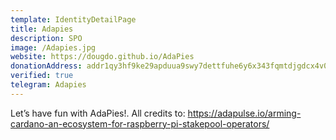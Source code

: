 ```yaml
---
template: IdentityDetailPage
title: Adapies
description: SPO
image: /Adapies.jpg
website: https://dougdo.github.io/AdaPies
donationAddress: addr1qy3hf9ke29apduua9swy7dettfuhe6y6x343fqmtdjgdcx4v07vl9ldgs8frq4snfdq6jvg87drgscw4hllc9k3vgh8qwasjwz
verified: true
telegram: Adapies
---
```


Let’s have fun with AdaPies!.
All credits to:
https://adapulse.io/arming-cardano-an-ecosystem-for-raspberry-pi-stakepool-operators/
